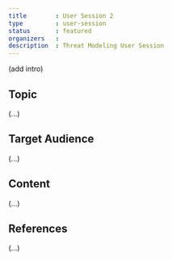 ```yaml
---
title        : User Session 2
type         : user-session
status       : featured
organizers   : 
description  : Threat Modeling User Session
---
```


(add intro)

## Topic

(...)

## Target Audience

(...)

## Content

(...)

## References

(...)
